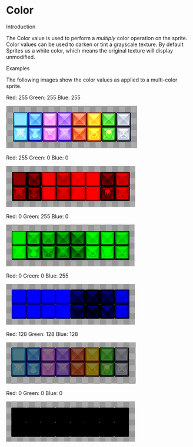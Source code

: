 # Color

Introduction

The Color value is used to perform a _multiply_ color operation on the sprite. Color values can be used to darken or tint a grayscale texture. By default Sprites us a white color, which means the original texture will display unmodified.

Examples

The following images show the color values as applied to a multi-color sprite.

Red: 255 Green: 255 Blue: 255

![](<../../.gitbook/assets/WhiteColorGum (1).png>)

Red: 255 Green: 0 Blue: 0

![](<../../.gitbook/assets/RedColorGum (1).png>)

Red: 0 Green: 255 Blue: 0

![](<../../.gitbook/assets/GreenColorGum (1).png>)

Red: 0 Green: 0 Blue: 255

![](<../../.gitbook/assets/BlueColorGum (1).png>)

Red: 128 Green: 128 Blue: 128

![](<../../.gitbook/assets/DarkColorGum (1).png>)

Red: 0 Green: 0 Blue: 0

![](<../../.gitbook/assets/BlackColorGum (1).png>)
